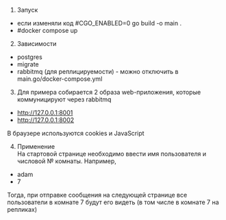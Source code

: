 1. Запуск
- если изменяли код #CGO_ENABLED=0 go build -o main .
- #docker compose up
  
2. Зависимости
- postgres
- migrate
- rabbitmq (для реплицируемости) - можно отключить в main.go/docker-compose.yml

3. Для примера собирается 2 образа web-приложения, которые коммуницируют через rabbitmq
- http://127.0.0.1:8001
- http://127.0.0.1:8002
<p>В браузере используются cookies и JavaScript</p>

4. Применение<br/>
На стартовой странице необходимо ввести имя пользователя и числовой № комнаты.
Например,
- adam
- 7
<p>Тогда, при отправке сообщения на следующей странице все пользователи в комнате 7 будут его видеть (в том числе в комнате 7 на репликах)</p>
